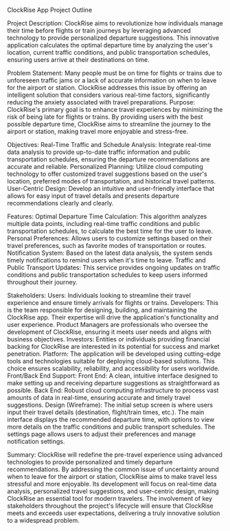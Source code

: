 ClockRise App Project Outline

Project Description:
ClockRise aims to revolutionize how individuals manage their time before flights or train journeys by leveraging advanced technology to provide personalized departure suggestions. This innovative application calculates the optimal departure time by analyzing the user's location, current traffic conditions, and public transportation schedules, ensuring users arrive at their destinations on time.

Problem Statement:
Many people must be on time for flights or trains due to unforeseen traffic jams or a lack of accurate information on when to leave for the airport or station. ClockRise addresses this issue by offering an intelligent solution that considers various real-time factors, significantly reducing the anxiety associated with travel preparations.
Purpose:
ClockRise's primary goal is to enhance travel experiences by minimizing the risk of being late for flights or trains. By providing users with the best possible departure time, ClockRise aims to streamline the journey to the airport or station, making travel more enjoyable and stress-free.

Objectives:
Real-Time Traffic and Schedule Analysis: Integrate real-time data analysis to provide up-to-date traffic information and public transportation schedules, ensuring the departure recommendations are accurate and reliable.
Personalized Planning: Utilize cloud computing technology to offer customized travel suggestions based on the user's location, preferred modes of transportation, and historical travel patterns.
User-Centric Design: Develop an intuitive and user-friendly interface that allows for easy input of travel details and presents departure recommendations clearly and clearly.

Features:
Optimal Departure Time Calculation: This algorithm analyzes multiple data points, including real-time traffic conditions and public transportation schedules, to calculate the best time for the user to leave.
Personal Preferences: Allows users to customize settings based on their travel preferences, such as favorite modes of transportation or routes.
Notification System: Based on the latest data analysis, the system sends timely notifications to remind users when it's time to leave.
Traffic and Public Transport Updates: This service provides ongoing updates on traffic conditions and public transportation schedules to keep users informed throughout their journey.

Stakeholders:
Users: Individuals looking to streamline their travel experience and ensure timely arrivals for flights or trains.
Developers: This is the team responsible for designing, building, and maintaining the ClockRise app. Their expertise will drive the application's functionality and user experience.
Product Managers are professionals who oversee the development of ClockRise, ensuring it meets user needs and aligns with business objectives.
Investors: Entities or individuals providing financial backing for ClockRise are interested in its potential for success and market penetration.
Platform:
The application will be developed using cutting-edge tools and technologies suitable for deploying cloud-based solutions. This choice ensures scalability, reliability, and accessibility for users worldwide.
Front/Back End Support:
Front End: A clean, intuitive interface designed to make setting up and receiving departure suggestions as straightforward as possible.
Back End: Robust cloud computing infrastructure to process vast amounts of data in real-time, ensuring accurate and timely travel suggestions.
Design (Wireframe):
The initial setup screen is where users input their travel details (destination, flight/train times, etc.).
The main interface displays the recommended departure time, with options to view more details on the traffic conditions and public transport schedules.
The settings page allows users to adjust their preferences and manage notification settings.

Summary:
ClockRise will redefine the pre-travel experience using advanced technologies to provide personalized and timely departure recommendations. By addressing the common issue of uncertainty around when to leave for the airport or station, ClockRise aims to make travel less stressful and more enjoyable. Its development will focus on real-time data analysis, personalized travel suggestions, and user-centric design, making ClockRise an essential tool for modern travelers. The involvement of key stakeholders throughout the project's lifecycle will ensure that ClockRise meets and exceeds user expectations, delivering a truly innovative solution to a widespread problem.
